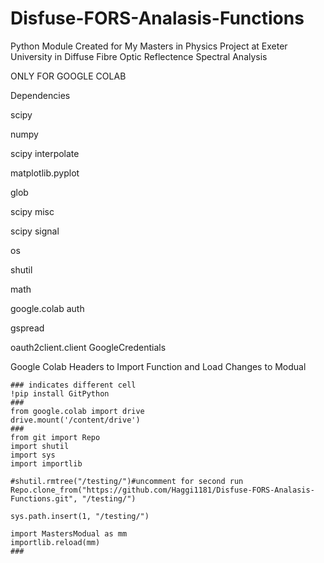 # Disfuse-FORS-Analasis-Functions
Python Module Created for My Masters in Physics Project at Exeter University in Diffuse Fibre Optic Reflectence Spectral Analysis

ONLY FOR GOOGLE COLAB

Dependencies

scipy

numpy

scipy interpolate

matplotlib.pyplot

glob

scipy misc

scipy signal

os

shutil

math

google.colab auth

gspread

oauth2client.client GoogleCredentials

Google Colab Headers to Import Function and Load Changes to Modual
```
### indicates different cell
!pip install GitPython
###
from google.colab import drive
drive.mount('/content/drive')
###
from git import Repo
import shutil
import sys
import importlib

#shutil.rmtree("/testing/")#uncomment for second run
Repo.clone_from("https://github.com/Haggi1181/Disfuse-FORS-Analasis-Functions.git", "/testing/")

sys.path.insert(1, "/testing/")

import MastersModual as mm
importlib.reload(mm)
###
```